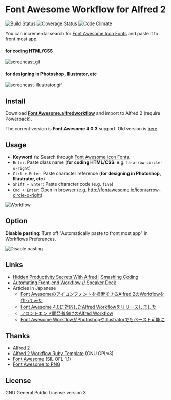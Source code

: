 # Font Awesome Workflow for Alfred 2

[![Build Status](https://travis-ci.org/ruedap/alfred2-font-awesome-workflow.png?branch=master)](https://travis-ci.org/ruedap/alfred2-font-awesome-workflow) [![Coverage Status](https://coveralls.io/repos/ruedap/alfred2-font-awesome-workflow/badge.png)](https://coveralls.io/r/ruedap/alfred2-font-awesome-workflow) [![Code Climate](https://codeclimate.com/github/ruedap/alfred2-font-awesome-workflow.png)](https://codeclimate.com/github/ruedap/alfred2-font-awesome-workflow)

You can incremental search for [Font Awesome Icon Fonts](http://fontawesome.io/icons/) and paste it to front most app.

#### for coding HTML/CSS
![screencast.gif](https://github.com/ruedap/alfred2-font-awesome-workflow/raw/master/screenshots/screencast.gif)

#### for designing in Photoshop, Illustrator, etc
![screencast-illustrator.gif](https://github.com/ruedap/alfred2-font-awesome-workflow/raw/master/screenshots/screencast-illustrator.gif)


## Install

Download **[Font Awesome.alfredworkflow](https://github.com/ruedap/alfred2-font-awesome-workflow/raw/master/Font%20Awesome.alfredworkflow)** and import to Alfred 2 (require Powerpack).

The current version is **Font Awesome 4.0.3** support. Old version is [here](https://github.com/ruedap/alfred2-font-awesome-workflow/blob/master/CHANGELOG.md).


## Usage

- **Keyword** `fa`: Search through [Font Awesome Icon Fonts](http://fontawesome.io/icons/).
- `Enter`: Paste class name (**for coding HTML/CSS**. e.g. `fa-arrow-circle-o-right`)
- `Ctrl + Enter`: Paste character reference (**for designing in Photoshop, Illustrator, etc**)
- `Shift + Enter`: Paste character code (e.g. `f18e`)
- `Cmd + Enter`: Open in browser (e.g. <http://fontawesome.io/icon/arrow-circle-o-right>)

![Workflow](https://github.com/ruedap/alfred2-font-awesome-workflow/raw/master/screenshots/workflow.png)


## Option

**Disable pasting**: Turn off "Automatically paste to front most app" in Workflows Preferences.

![Disable pasting](https://github.com/ruedap/alfred2-font-awesome-workflow/raw/master/screenshots/option-disable-pasting.png)


## Links

- [Hidden Productivity Secrets With Alfred | Smashing Coding](http://coding.smashingmagazine.com/2013/10/25/hidden-productivity-secrets-with-alfred/)
- [Automating Front-end Workflow // Speaker Deck](https://speakerdeck.com/addyosmani/automating-front-end-workflow)
- Articles in Japanese
    - [Font Awesomeのアイコンフォントを検索できるAlfred 2のWorkflowを作ってみた](http://blog.ruedap.com/2013/08/07/alfred2-font-awesome-workflow)
    - [Font Awesome 4.0に対応したAlfred Workflowをリリースしました](http://blog.ruedap.com/2013/10/25/alfred-workflow-for-font-awesome-4)
    - [フロントエンド開発者向けのAlfred Workflow](http://blog.ruedap.com/2013/10/30/alfred-workflow-for-front-end-developers)
    - [Font Awesome WorkflowがPhotoshopやIllustratorでもペースト可能に](http://blog.ruedap.com/2013/11/18/font-awesome-workflow-for-web-designers)


## Thanks

- [Alfred 2](http://www.alfredapp.com/)
- [Alfred 2 Workflow Ruby Template](https://github.com/zhaocai/alfred2-ruby-template) (GNU GPLv3)
- [Font Awesome](http://fontawesome.io/) (SIL OFL 1.1)
- [Font Awesome to PNG](https://github.com/odyniec/font-awesome-to-png)


## License

GNU General Public License version 3


